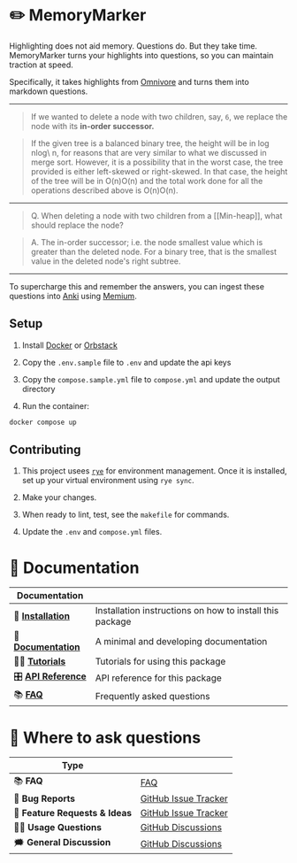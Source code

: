 # ✏️ MemoryMarker

<!-- start short-description -->

Highlighting does not aid memory. Questions do. But they take time. MemoryMarker turns your highlights into questions, so you can maintain traction at speed.

Specifically, it takes highlights from [Omnivore](https://www.omnivore.app/) and turns them into markdown questions.

<!-- end short-description -->

---

> <HIGHLIGHT>If we wanted to delete a node with two children, say, `6`, we replace the node with its **in-order successor.**</HIGHLIGHT>

> <HIGHLIGHT>If the given tree is a balanced binary tree, the height will be in log nlog\\ n, for reasons that are very similar to what we discussed in merge sort. However, it is a possibility that in the worst case, the tree provided is either left-skewed or right-skewed. In that case, the height of the tree will be in O(n)O(n) and the total work done for all the operations described above is O(n)O(n).</HIGHLIGHT>

---

> Q. When deleting a node with two children from a [[Min-heap]], what should replace the node?

> A. The in-order successor; i.e. the node smallest value which is greater than the deleted node. For a binary tree, that is the smallest value in the deleted node's right subtree.

---

To supercharge this and remember the answers, you can ingest these questions into [Anki](https://apps.ankiweb.net/) using [Memium](https://github.com/MartinBernstorff/Memium).

## Setup

1. Install [Docker](https://docs.docker.com/get-docker/) or [Orbstack](https://orbstack.dev/)

2. Copy the `.env.sample` file to `.env` and update the api keys

3. Copy the `compose.sample.yml` file to `compose.yml` and update the output directory

4. Run the container:

```bash
docker compose up
```

## Contributing

1. This project usees [`rye`](https://rye.astral.sh/) for environment management. Once it is installed, set up your virtual environment using `rye sync`.

2. Make your changes.

3. When ready to lint, test, see the `makefile` for commands.

4. Update the `.env` and `compose.yml` files.

# 📖 Documentation

| Documentation          |                                                          |
| ---------------------- | -------------------------------------------------------- |
| 🔧 **[Installation]**  | Installation instructions on how to install this package |
| 📖 **[Documentation]** | A minimal and developing documentation                   |
| 👩‍💻 **[Tutorials]**     | Tutorials for using this package                         |
| 🎛️ **[API Reference]** | API reference for this package                           |
| 📚 **[FAQ]**           | Frequently asked questions                               |

# 💬 Where to ask questions

| Type                            |                        |
| ------------------------------- | ---------------------- |
| 📚 **FAQ**                      | [FAQ]                  |
| 🚨 **Bug Reports**              | [GitHub Issue Tracker] |
| 🎁 **Feature Requests & Ideas** | [GitHub Issue Tracker] |
| 👩‍💻 **Usage Questions**          | [GitHub Discussions]   |
| 🗯 **General Discussion**        | [GitHub Discussions]   |

[Documentation]: https://martinbernstorff.github.io/memorymarker/index.html
[Installation]: https://martinbernstorff.github.io/memorymarker/installation.html
[Tutorials]: https://martinbernstorff.github.io/memorymarker/tutorials.html
[API Reference]: https://martinbernstorff.github.io/memorymarker/references.html
[FAQ]: https://martinbernstorff.github.io/memorymarker/faq.html
[github issue tracker]: https://github.com/martinbernstorff/memorymarker/issues
[github discussions]: https://github.com/martinbernstorff/memorymarker/discussions

